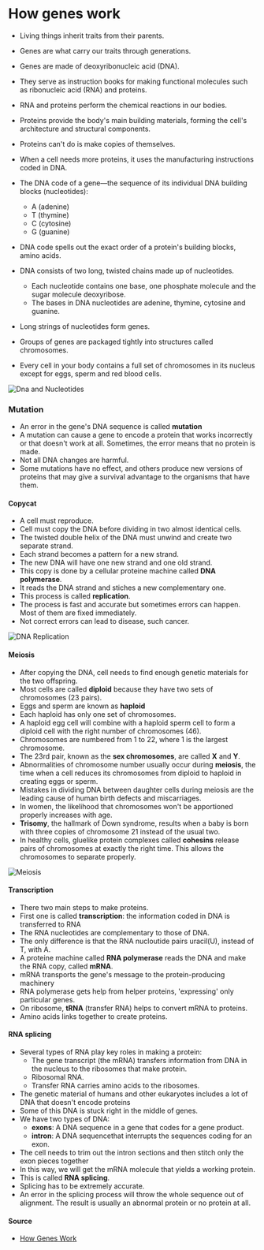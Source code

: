 # How genes work

- Living things inherit traits from their parents.
- Genes are what carry our traits through generations. 
- Genes are made of deoxyribonucleic acid (DNA).
- They serve as instruction books for making functional molecules such as ribonucleic acid (RNA) and proteins.
- RNA and proteins perform the chemical reactions in our bodies.

- Proteins provide the body's main building materials, forming the cell's architecture and structural components. 
- Proteins can't do is make copies of themselves. 
- When a cell needs more proteins, it uses the manufacturing instructions coded in DNA.
- The DNA code of a gene—the sequence of its individual DNA building blocks (nucleotides):
   - A (adenine)
   - T (thymine)
   - C (cytosine)
   - G (guanine)
- DNA code spells out the exact order of a protein's building blocks, amino acids.
- DNA consists of two long, twisted chains made up of nucleotides. 
    - Each nucleotide contains one base, one phosphate molecule and the sugar molecule deoxyribose. 
    - The bases in DNA nucleotides are adenine, thymine, cytosine and guanine.
- Long strings of nucleotides form genes.
- Groups of genes are packaged tightly into structures called chromosomes. 
- Every cell in your body contains a full set of chromosomes in its nucleus except for eggs, sperm and red blood cells.

![Dna and Nucleotides](http://upload.wikimedia.org/wikipedia/commons/d/d3/0322_DNA_Nucleotides.jpg)


### Mutation
- An error in the gene's DNA sequence is called **mutation**
- A mutation can cause a gene to encode a protein that works incorrectly or that doesn't work at all. Sometimes, the error means that no protein is made.
- Not all DNA changes are harmful. 
- Some mutations have no effect, and others produce new versions of proteins that may give a survival advantage to the organisms that have them. 

#### Copycat
- A cell must reproduce.
- Cell must copy the DNA before dividing in two almost identical cells.
- The twisted double helix of the DNA must unwind and create two separate strand.
- Each strand becomes a pattern for a new strand.
- The new DNA will have one new strand and one old strand.
- This copy is done by a cellular proteine machine called **DNA polymerase**.
- It reads the DNA strand and stiches a new complementary one.
- This process is called **replication**.
- The process is fast and accurate but sometimes errors can happen. Most of them are fixed immediately.
- Not correct errors can lead to disease, such cancer.

![DNA Replication](http://upload.wikimedia.org/wikipedia/commons/thumb/7/70/DNA_replication_split.svg/508px-DNA_replication_split.svg.png)

#### Meiosis
- After copying the DNA, cell needs to find enough genetic materials for the two offspring.
- Most cells are called **diploid** because they have two sets of chromosomes (23 pairs).
- Eggs and sperm are known as **haploid**
- Each haploid has only one set of chromosomes.
- A haploid egg cell will combine with a haploid sperm cell to form a diploid cell with the right number of chromosomes (46).
- Chromosomes are numbered from 1 to 22, where 1 is the largest chromosome.
- The 23rd pair, known as the **sex chromosomes**, are called **X** and **Y**.
- Abnormalities of chromosome number usually occur during **meiosis**, the time when a cell reduces its chromosomes from diploid to haploid in creating eggs or sperm.
- Mistakes in dividing DNA between daughter cells during meiosis are the leading cause of human birth defects and miscarriages.
- In women, the likelihood that chromosomes won't be apportioned properly increases with age.
- **Trisomy**, the hallmark of Down syndrome, results when a baby is born with three copies of chromosome 21 instead of the usual two.
- In healthy cells, gluelike protein complexes called **cohesins** release pairs of chromosomes at exactly the right time. This allows the chromosomes to separate properly.

![Meiosis](https://biologypost.files.wordpress.com/2013/01/meiosis.jpg)

#### Transcription
- There two main steps to make proteins.
- First one is called **transcription**: the information coded in DNA is transferred to RNA
- The RNA nucleotides are complementary to those of DNA.
- The only difference is that the RNA nucloutide pairs uracil(U), instead of T, with A.
- A proteine machine called **RNA polymerase** reads the DNA and make the RNA copy, called **mRNA**.
- mRNA transports the gene's message to the protein-producing machinery
- RNA polymerase gets help from helper proteins, 'expressing' only particular genes.
- On ribosome, **tRNA** (transfer RNA) helps to convert mRNA to proteins.
- Amino acids links together to create proteins.

#### RNA splicing
- Several types of RNA play key roles in making a protein:
  - The gene transcript (the mRNA) transfers information from DNA in the nucleus to the ribosomes that make protein.
  - Ribosomal RNA. 
  - Transfer RNA carries amino acids to the ribosomes.
- The genetic material of humans and other eukaryotes includes a lot of DNA that doesn't encode proteins
- Some of this DNA is stuck right in the middle of genes.
- We have two types of DNA:
  - **exons**: A DNA sequence in a gene that codes for a gene product.
  - **intron**: A DNA sequencethat interrupts the sequences coding for an exon.
- The cell needs to trim out the intron sections and then stitch only the exon pieces together
- In this way, we will get the mRNA molecule that yields a working protein.
- This is called **RNA splicing**.
- Splicing has to be extremely accurate. 
- An error in the splicing process will throw the whole sequence out of alignment. The result is usually an abnormal protein or no protein at all. 
 

#### Source
- [How Genes Work](http://goo.gl/cqXsz2)
